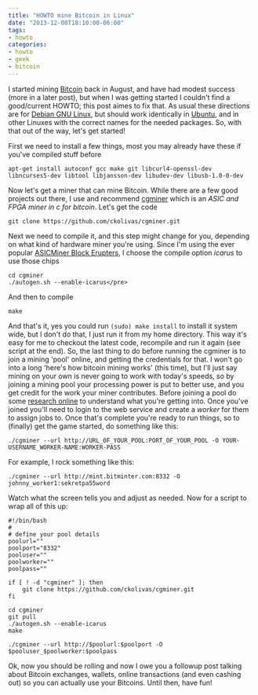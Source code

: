 ```yaml
---
title: "HOWTO mine Bitcoin in Linux"
date: "2013-12-08T18:10:00-06:00"
tags:
- howto
categories:
- howto
- geek
- bitcoin
---
```

I started mining <a href="http://bitcoin.org/">Bitcoin</a> back in August, and have had modest success (more in a later post), but when I was getting started I couldn't find a good/current HOWTO; this post aimes to fix that. As usual these directions are for <a href="http://www.debian.org/">Debian GNU Linux</a>, but should work identically in <a href="http://www.ubuntu.com/">Ubuntu</a>, and in other Linuxes with the correct names for the needed packages. So, with that out of the way, let's get started!

First we need to install a few things, most you may already have these if you've compiled stuff before

```
apt-get install autoconf gcc make git libcurl4-openssl-dev libncurses5-dev libtool libjansson-dev libudev-dev libusb-1.0-0-dev
```

Now let's get a miner that can mine Bitcoin. While there are a few good projects out there, I use and recommend <a href="https://github.com/ckolivas/cgminer">cgminer</a> which is an _ASIC and FPGA miner in c for bitcoin_. Let's get the code

```
git clone https://github.com/ckolivas/cgminer.git
```

Next we need to compile it, and this step might change for you, depending on what kind of hardware miner you're using. Since I'm using the ever popular <a href="http://www.amazon.com/ASICMiner-Block-Erupter-USB-Sapphire/dp/B00CUJT7TO">ASICMiner Block Erupters</a>, I choose the compile option _icarus_ to use those chips

```
cd cgminer
./autogen.sh --enable-icarus</pre>
```

And then to compile

```
make
```

And that's it, yes you could run ``(sudo) make install`` to install it system wide, but I don't do that, I just run it from my home directory. This way it's easy for me to checkout the latest code, recompile and run it again (see script at the end). So, the last thing to do before running the cgminer is to join a mining 'pool' online, and getting the credentials for that. I won't go into a long 'here's how bitcoin mining works' (this time), but I'll just say mining on your own is never going to work with today's speeds, so by joining a mining pool your processing power is put to better use, and you get credit for the work your miner contributes. Before joining a pool do some <a href="https://en.bitcoin.it/wiki/Comparison_of_mining_pools">research online</a> to understand what you're getting into. Once you've joined you'll need to login to the web service and create a _worker_ for them to assign jobs to. Once that's complete you're ready to run things, so to (finally) get the game started, do something like this:

```
./cgminer --url http://URL_OF_YOUR_POOL:PORT_OF_YOUR_POOL -O YOUR-USERNAME_WORKER-NAME:WORKER-PASS
```

For example, I rock something like this:

```
./cgminer --url http://mint.bitminter.com:8332 -O johnny_worker1:sekretpa55word
```

Watch what the screen tells you and adjust as needed. Now for a script to wrap all of this up:

```
#!/bin/bash
#
# define your pool details
poolurl=""
poolport="8332"
pooluser=""
poolworker=""
poolpass=""

if [ ! -d "cgminer" ]; then
    git clone https://github.com/ckolivas/cgminer.git
fi

cd cgminer
git pull
./autogen.sh --enable-icarus
make

./cgminer --url http://$poolurl:$poolport -O $pooluser_$poolworker:$poolpass
```

Ok, now you should be rolling and now I owe you a followup post talking about Bitcoin exchanges, wallets, online transactions (and even cashing out) so you can actually use your Bitcoins. Until then, have fun!
